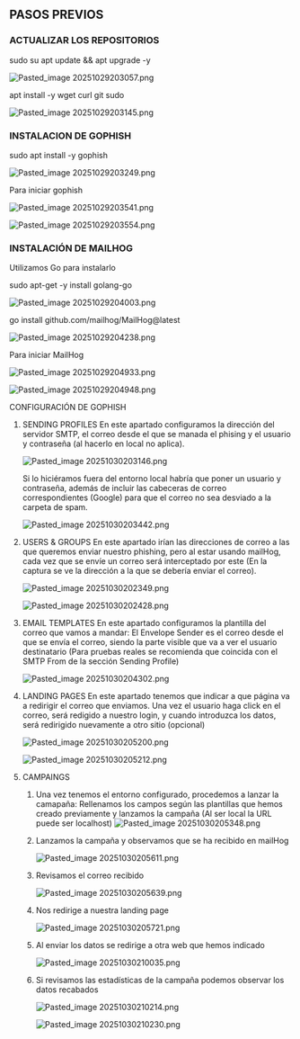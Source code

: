 

## PASOS PREVIOS

### ACTUALIZAR LOS REPOSITORIOS

sudo su
apt update && apt upgrade -y

![Pasted_image 20251029203057.png](Pasted_image_20251029203057.png)

apt install -y wget curl git sudo

![Pasted_image 20251029203145.png](Pasted_image_20251029203145.png)

### INSTALACION DE GOPHISH

sudo apt install -y gophish

![Pasted_image 20251029203249.png](Pasted_image_20251029203249.png)

Para iniciar gophish

![Pasted_image 20251029203541.png](Pasted_image_20251029203541.png)

![Pasted_image 20251029203554.png](Pasted_image_20251029203554.png)

### INSTALACIÓN DE MAILHOG

Utilizamos Go para instalarlo

sudo apt-get -y install golang-go

![Pasted_image 20251029204003.png](Pasted_image_20251029204003.png)

go install github.com/mailhog/MailHog@latest

![Pasted_image 20251029204238.png](Pasted_image_20251029204238.png)

Para iniciar MailHog

![Pasted_image 20251029204933.png](Pasted_image_20251029204933.png)

![Pasted_image 20251029204948.png](Pasted_image_20251029204948.png)

CONFIGURACIÓN DE GOPHISH
 1. SENDING PROFILES
		En este apartado configuramos la dirección del servidor SMTP, el correo desde el que se manada el phising y el usuario y contraseña (al hacerlo en local no aplica).
		
	![Pasted_image 20251030203146.png](Pasted_image_20251030203146.png)

	Si lo hiciéramos fuera del entorno local habría que poner un usuario y contraseña, además de incluir las cabeceras de correo correspondientes (Google) para que el correo no sea desviado a la carpeta de spam.

	![Pasted_image 20251030203442.png](Pasted_image_20251030203442.png)
		
 3. USERS & GROUPS
		En este apartado irían las direcciones de correo a las que queremos enviar nuestro phishing, pero al estar usando mailHog, cada vez que se envíe un correo será interceptado por este (En la captura se ve la dirección a la que se debería enviar el correo).

	![Pasted_image 20251030202349.png](Pasted_image_20251030202349.png)

	![Pasted_image 20251030202428.png](Pasted_image_20251030202428.png)
5. EMAIL TEMPLATES
		En este apartado configuramos la plantilla del correo que vamos a mandar:
		El Envelope Sender es el correo desde el que se envía el correo, siendo la parte visible que va a ver el usuario destinatario (Para pruebas reales se recomienda que coincida con el SMTP From de la sección Sending Profile)

	![Pasted_image 20251030204302.png](Pasted_image_20251030204302.png)

7. LANDING PAGES
		En este apartado tenemos que indicar a que página va a redirigir el correo que enviamos.
		Una vez el usuario haga click en el correo, será redigido a nuestro login, y cuando introduzca los datos, será redirigido nuevamente a otro sitio (opcional)

	![Pasted_image 20251030205200.png](Pasted_image_20251030205200.png)

	![Pasted_image 20251030205212.png](Pasted_image_20251030205212.png)

9. CAMPAINGS
	1. Una vez tenemos el entorno configurado, procedemos a lanzar la camapaña:
		Rellenamos los campos según las plantillas que hemos creado previamente y lanzamos la campaña (Al ser local la URL puede ser localhost)
		![Pasted_image 20251030205348.png](Pasted_image_20251030205348.png)

	2. Lanzamos la campaña y observamos que se ha recibido en mailHog
    
		![Pasted_image 20251030205611.png](Pasted_image_20251030205611.png)

	3. Revisamos el correo recibido

		![Pasted_image 20251030205639.png](Pasted_image_20251030205639.png)

	4. Nos redirige a nuestra landing page
 
		![Pasted_image 20251030205721.png](Pasted_image_20251030205721.png)

	5. Al enviar los datos se redirige a otra web que hemos indicado

		![Pasted_image 20251030210035.png](Pasted_image_20251030210035.png)

	6. Si revisamos las estadísticas de la campaña podemos observar los datos recabados

		![Pasted_image 20251030210214.png](Pasted_image_20251030210214.png)

		![Pasted_image 20251030210230.png](Pasted_image_20251030210230.png)

